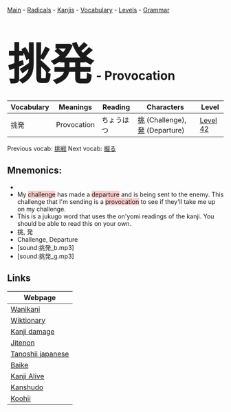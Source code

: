 <style> bigfont {font-size: 100px}</style>
[Main](../README.md) -
[Radicals](../radicals.md) -
[Kanjis](../kanjis.md) -
[Vocabulary](../vocabulary.md) -
[Levels](../levels.md) -
[Grammar](../grammar.md)
# <bigfont> 挑発</bigfont> - Provocation 

| Vocabulary | Meanings | Reading | Characters | Level |
| --- | --- | --- | --- | --- |
| 挑発 | Provocation | ちょうはつ |  [挑](../kanjis/挑.md) (Challenge), [発](../kanjis/発.md) (Departure) | [Level 42](../levels/wk_level42.md) |

Previous vocab: [挑戦](挑戦.md) Next vocab: [掘る](掘る.md) 

## Mnemonics:

* 
* My <span style="background-color:#ffcccb"> challenge</span> has made a <span style="background-color:#ffcccb"> departure</span> and is being sent to the enemy. This challenge that I'm sending is a <span style="background-color:#ffcccb"> provocation</span> to see if they'll take me up on my challenge.
* This is a jukugo word that uses the on'yomi readings of the kanji. You should be able to read this on your own.
* 挑, 発
* Challenge, Departure
* [sound:挑発_b.mp3]
* [sound:挑発_g.mp3]


## Links 

| Webpage |
| --- |
| [Wanikani          ](https://www.wanikani.com/kanji/挑発) |
| [Wiktionary        ](https://en.wiktionary.org/wiki/挑発) |
| [Kanji damage      ](http://www.kanjidamage.com/kanji/search?utf8=✓&q=挑発) |
| [Jitenon           ](https://jitenon.com/kanji/挑発) |
| [Tanoshii japanese ](https://www.tanoshiijapanese.com/dictionary/kanji.cfm?k=挑発) |
| [Baike             ](https://baike.baidu.com/item/挑発) |
| [Kanji Alive       ](https://app.kanjialive.com/挑発) |
| [Kanshudo          ](https://www.kanshudo.com/searchmn?q=挑発) |
| [Koohii            ](https://kanji.koohii.com/study/kanji/挑発) |
